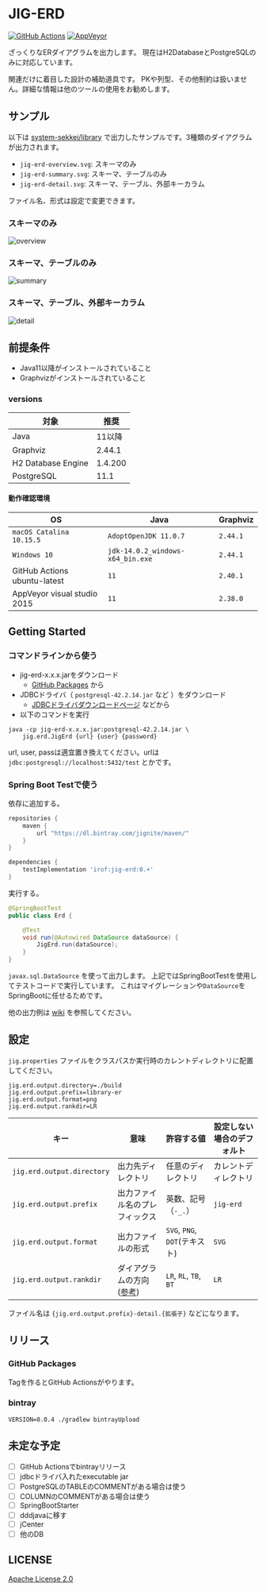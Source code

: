 # JIG-ERD

[![GitHub Actions](https://github.com/irof/jig-erd/workflows/CI/badge.svg)](https://github.com/irof/jig-erd/actions?query=workflow%3ACI)
[![AppVeyor](https://ci.appveyor.com/api/projects/status/805m3sh5reap9pbx/branch/master?svg=true)](https://ci.appveyor.com/project/irof/jig-erd/branch/master)

ざっくりなERダイアグラムを出力します。
現在はH2DatabaseとPostgreSQLのみに対応しています。

関連だけに着目した設計の補助道具です。
PKや列型、その他制約は扱いません。詳細な情報は他のツールの使用をお勧めします。

## サンプル

以下は [system-sekkei/library](https://github.com/system-sekkei/library) で出力したサンプルです。3種類のダイアグラムが出力されます。

- `jig-erd-overview.svg`: スキーマのみ
- `jig-erd-summary.svg`: スキーマ、テーブルのみ
- `jig-erd-detail.svg`: スキーマ、テーブル、外部キーカラム

ファイル名、形式は設定で変更できます。

### スキーマのみ
![overview](./document/library-erd-overview.png)

### スキーマ、テーブルのみ
![summary](./document/library-erd-summary.png)

### スキーマ、テーブル、外部キーカラム
![detail](./document/library-erd-detail.png)

## 前提条件

- Java11以降がインストールされていること
- Graphvizがインストールされていること

### versions

|対象 |推奨 |
|----|----|
|Java|11以降|
|Graphviz|2.44.1 |
|H2 Database Engine|1.4.200  |
|PostgreSQL |11.1  |

#### 動作確認環境

|OS |Java |Graphviz |
|----|----|----|
|`macOS Catalina 10.15.5`| `AdoptOpenJDK 11.0.7`| `2.44.1` |
|`Windows 10`| `jdk-14.0.2_windows-x64_bin.exe`| `2.44.1` |
|GitHub Actions ubuntu-latest|`11` | `2.40.1` |
|AppVeyor visual studio 2015|`11` |`2.38.0` |


## Getting Started

### コマンドラインから使う

- jig-erd-x.x.x.jarをダウンロード
    - [GitHub Packages](https://github.com/irof/jig-erd/packages/344869) から
- JDBCドライバ（ `postgresql-42.2.14.jar` など ）をダウンロード
    - [JDBCドライバダウンロードページ](https://jdbc.postgresql.org/) などから
- 以下のコマンドを実行

```
java -cp jig-erd-x.x.x.jar:postgresql-42.2.14.jar \
    jig.erd.JigErd {url} {user} {password}
```
url, user, passは適宜置き換えてください。urlは `jdbc:postgresql://localhost:5432/test` とかです。

### Spring Boot Testで使う

依存に追加する。

```groovy
repositories {
    maven {
        url "https://dl.bintray.com/jignite/maven/"
    }
}

dependencies {
    testImplementation 'irof:jig-erd:0.+'
}
```

実行する。

```java
@SpringBootTest
public class Erd {

    @Test
    void run(@Autowired DataSource dataSource) {
        JigErd.run(dataSource);
    }
}
```

`javax.sql.DataSource` を使って出力します。
上記ではSpringBootTestを使用してテストコードで実行しています。
これはマイグレーションや`DataSource`をSpringBootに任せるためです。

他の出力例は [wiki](https://github.com/irof/jig-erd/wiki) を参照してください。

## 設定

`jig.properties` ファイルをクラスパスか実行時のカレントディレクトリに配置してください。

```properties
jig.erd.output.directory=./build
jig.erd.output.prefix=library-er
jig.erd.output.format=png
jig.erd.output.rankdir=LR
```

|キー|意味|許容する値|設定しない場合のデフォルト|
|----|----|----|----|
|`jig.erd.output.directory` |出力先ディレクトリ|任意のディレクトリ |カレントディレクトリ |
|`jig.erd.output.prefix` |出力ファイル名のプレフィックス |英数、記号（`-_.`） |`jig-erd` |
|`jig.erd.output.format` |出力ファイルの形式 |`SVG`, `PNG`, `DOT`(テキスト) |`SVG` |
|`jig.erd.output.rankdir` |ダイアグラムの方向 ([参考](https://graphviz.org/doc/info/attrs.html#d:rankdir)) |`LR`, `RL`, `TB`, `BT` |`LR` |

ファイル名は `{jig.erd.output.prefix}-detail.{拡張子}` などになります。

## リリース

### GitHub Packages

Tagを作るとGitHub Actionsがやります。

### bintray

```
VERSION=0.0.4 ./gradlew bintrayUpload
```

## 未定な予定

- [ ] GitHub Actionsでbintrayリリース
- [ ] jdbcドライバ入れたexecutable jar
- [ ] PostgreSQLのTABLEのCOMMENTがある場合は使う
- [ ] COLUMNのCOMMENTがある場合は使う
- [ ] SpringBootStarter
- [ ] dddjavaに移す
- [ ] jCenter
- [ ] 他のDB

## LICENSE

[Apache License 2.0](LICENSE)
